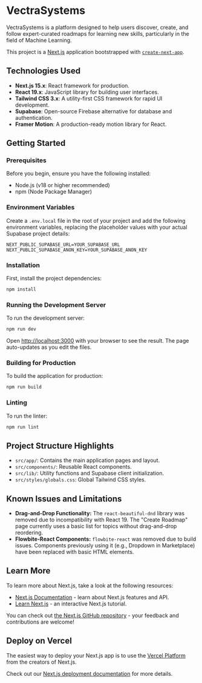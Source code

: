# VectraSystems

VectraSystems is a platform designed to help users discover, create, and follow expert-curated roadmaps for learning new skills, particularly in the field of Machine Learning.

This project is a [Next.js](https://nextjs.org) application bootstrapped with [`create-next-app`](https://nextjs.org/docs/app/api-reference/cli/create-next-app).

## Technologies Used

*   **Next.js 15.x**: React framework for production.
*   **React 19.x**: JavaScript library for building user interfaces.
*   **Tailwind CSS 3.x**: A utility-first CSS framework for rapid UI development.
*   **Supabase**: Open-source Firebase alternative for database and authentication.
*   **Framer Motion**: A production-ready motion library for React.

## Getting Started

### Prerequisites

Before you begin, ensure you have the following installed:
*   Node.js (v18 or higher recommended)
*   npm (Node Package Manager)

### Environment Variables

Create a `.env.local` file in the root of your project and add the following environment variables, replacing the placeholder values with your actual Supabase project details:

```
NEXT_PUBLIC_SUPABASE_URL=YOUR_SUPABASE_URL
NEXT_PUBLIC_SUPABASE_ANON_KEY=YOUR_SUPABASE_ANON_KEY
```

### Installation

First, install the project dependencies:

```bash
npm install
```

### Running the Development Server

To run the development server:

```bash
npm run dev
```

Open [http://localhost:3000](http://localhost:3000) with your browser to see the result. The page auto-updates as you edit the files.

### Building for Production

To build the application for production:

```bash
npm run build
```

### Linting

To run the linter:

```bash
npm run lint
```

## Project Structure Highlights

*   `src/app/`: Contains the main application pages and layout.
*   `src/components/`: Reusable React components.
*   `src/lib/`: Utility functions and Supabase client initialization.
*   `src/styles/globals.css`: Global Tailwind CSS styles.

## Known Issues and Limitations

*   **Drag-and-Drop Functionality:** The `react-beautiful-dnd` library was removed due to incompatibility with React 19. The "Create Roadmap" page currently uses a basic list for topics without drag-and-drop reordering.
*   **Flowbite-React Components:** `flowbite-react` was removed due to build issues. Components previously using it (e.g., Dropdown in Marketplace) have been replaced with basic HTML elements.

## Learn More

To learn more about Next.js, take a look at the following resources:

-   [Next.js Documentation](https://nextjs.org/docs) - learn about Next.js features and API.
-   [Learn Next.js](https://nextjs.org/learn) - an interactive Next.js tutorial.

You can check out [the Next.js GitHub repository](https://github.com/vercel/next.js) - your feedback and contributions are welcome!

## Deploy on Vercel

The easiest way to deploy your Next.js app is to use the [Vercel Platform](https://vercel.com/new?utm_medium=default-template&filter=next.js&utm_source=create-next-app&utm_campaign=create-next-app-readme) from the creators of Next.js.

Check out our [Next.js deployment documentation](https://nextjs.org/docs/app/building-your-application/deploying) for more details.